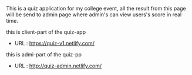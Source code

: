This is a quiz application for my college event, all the result from this page will be send to admin page where admin's can view
users's score in real time.

this is client-part of the quiz-app
  - URL : https://quiz-v1.netlify.com/

this is admi-part of the quiz-pp
  - URL : http://quiz-admin.netlify.com/
